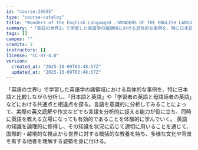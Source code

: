 ```yaml
---
id: "course:20655"
type: "course-catalog"
title: "Wonders of the English LanguageⅡ ／WONDERS OF THE ENGLISH LANGUAGE II"
summary: "「英語の世界I」で学習した英語学の諸領域における具体的な事例を、特に日本語と比較しながら分析し、「日本語と英語」や「学習者の英語と母語話者の英語」などにおける共通点と相違点を探る。言語を意識的に分析してみることによって、実際の英文読解や作文…"
tags: []
campus: ""
credits: 2
instructors: []
license: "CC-BY-4.0"
version:
  created_at: "2025-10-09T03:48:57Z"
  updated_at: "2025-10-09T03:48:57Z"
---
```

「英語の世界I」で学習した英語学の諸領域における具体的な事例を、特に日本語と比較しながら分析し、「日本語と英語」や「学習者の英語と母語話者の英語」などにおける共通点と相違点を探る。言語を意識的に分析してみることによって、実際の英文読解や作文などでも言語を分析的に捉える能力が役に立ち、同時に英語を教える立場になっても有効的であることを体験的に学んでいく。 英語の知識を論理的に修得し、その知識を状況に応じて適切に用いることを通じて、国際的・越境的な視点から世界に対する概括的な教養を持ち、多様な文化や背景を有する他者を理解する姿勢を身に付ける。
